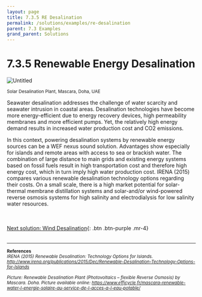 ```yaml
---
layout: page
title: 7.3.5 RE Desalination
permalink: /solutions/examples/re-desalination
parent: 7.3 Examples
grand_parent: Solutions
---
```

# **7.3.5 Renewable Energy Desalination**

![Untitled](7%203%205%20Rene%209f61b/Untitled.png)

<p><small>Solar Desalination Plant, Mascara, Doha, UAE</p></small>

Seawater desalination addresses the challenge of water scarcity and seawater intrusion in coastal areas. Desalination technologies have become more energy-efficient due to energy recovery devices, high permeability membranes and more efficient pumps. Yet, the relatively high energy demand results in increased water production cost and CO2 emissions.

In this context, powering desalination systems by renewable energy sources can be a WEF nexus sound solution. Advantages show especially for islands and remote areas with access to sea or brackish water. The combination of large distance to main grids and existing energy systems based on fossil fuels result in high transportation cost and therefore high energy cost, which in turn imply high water production cost. IRENA (2015) compares various renewable desalination technology options regarding their costs. On a small scale, there is a high market potential for solar-thermal membrane distillation systems and solar-and/or wind-powered reverse osmosis systems for high salinity and electrodialysis for low salinity water resources.

<br/> <br/>
[Next solution: Wind Desalination](https://waterbender231.github.io/wef-nexus-online-course/solutions/examples/wind-desalination){: .btn .btn-purple .mr-4}
<br/> <br/>

<hr/>

<small><b>References</b><br>
<i>IRENA (2015) Renewable Desalination: Technology Options for Islands. <a href="www.irena.org/publications/2015/Dec/Renewable-Desalination-Technology-Options-for-Islands">http://www.irena.org/publications/2015/Dec/Renewable-Desalination-Technology-Options-for-Islands</a><br>
<br>
Picture: Renewable Desalination Plant (Photovoltaics – flexible Reverse Osmosis)  by Mascara. Doha. Picture available online: <a href="https://www.efficycle.fr/mascara-renewable-water-l-energie-solaire-au-service-de-l-acces-a-l-eau-potable/">https://www.efficycle.fr/mascara-renewable-water-l-energie-solaire-au-service-de-l-acces-a-l-eau-potable/</a></i>
</small>
